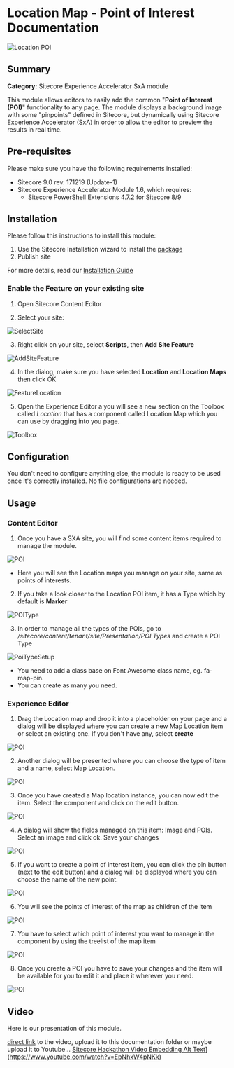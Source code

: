 
# Location Map - Point of Interest Documentation

![Location POI](images/LocationPOI.png?raw=true "Location POI")

## Summary

**Category:** Sitecore Experience Accelerator SxA module

This module allows editors to easily add the common "**Point of Interest (POI)**" functionality to any page. The module displays a background image with some "pinpoints" defined in Sitecore, but dynamically using Sitecore Experience Accelerator (SxA) in order to allow the editor to preview the results in real time.

## Pre-requisites

Please make sure you have the following requirements installed:

- Sitecore 9.0 rev. 171219 (Update-1)
- Sitecore Experience Accelerator Module 1.6, which requires:
	- Sitecore PowerShell Extensions 4.7.2 for Sitecore 8/9

## Installation

Please follow this instructions to install this module:

1. Use the Sitecore Installation wizard to install the [package](resources/SLH.Location.zip)
2. Publish site

For more details, read our [Installation Guide](Installation_Guide.md)

### Enable the Feature on your existing site

1. Open Sitecore Content Editor

2. Select your site:

![SelectSite](images/SelectSite.PNG?raw=true "SelectSite")

3. Right click on your site, select **Scripts**, then **Add Site Feature**

![AddSiteFeature](images/AddSiteFeature.PNG?raw=true "AddSiteFeature")

4.  In the dialog, make sure you have selected **Location** and **Location Maps** then click OK

![FeatureLocation](images/FeatureLocation.PNG?raw=true "FeatureLocation")

5. Open the Experience Editor a you will see a new section on the Toolbox called *Location* that has a component called Location Map which you can use by dragging into you page.

![Toolbox](images/Toolbox.png?raw=true "Toolbox")


## Configuration

You don't need to configure anything else, the module is ready to be used once it's correctly installed.
No file configurations are needed. 


## Usage

### Content Editor

1. Once you have a SXA site, you will find some content items required to manage the module.

![POI](images/ExperienceEditor5.png?raw=true "POI")

- Here you will see the Location maps you manage on your site, same as points of interests. 

2. If you take a look closer to the Location POI item, it has a Type which by default is **Marker** 

![POIType](images/POIType.png?raw=true "POIType")

3. In order to manage all the types of the POIs, go to */sitecore/content/tenant/site/Presentation/POI Types* and create a POI Type

![PoiTypeSetup](images/PoiTypeSetup.png?raw=true "PoiTypeSetup")

- You need to add a class base on Font Awesome class name, eg. fa-map-pin. 
- You can create as many you need. 

### Experience Editor

1. Drag the Location map and drop it into a placeholder on your page and a dialog will be displayed where you can create a new Map Location item or select an existing one. If you don't have any, select **create** 

![POI](images/ExperienceEditor1.png?raw=true "POI")

2. Another dialog will be presented where you can choose the type of item and a name, select Map Location. 

![POI](images/ExperienceEditor2.png?raw=true "POI")

3. Once you have created a Map location instance, you can now edit the item. Select the component and click on the edit button.

![POI](images/ExperienceEditor3.png?raw=true "POI")

4. A dialog will show the fields managed on this item: Image and POIs. Select an image and click ok. Save your changes 

![POI](images/ExperienceEditor4.png?raw=true "POI")

5. If you want to create a point of interest item, you can click the pin button (next to the edit button) and a dialog will be displayed where you can choose the name of the new point. 

![POI](images/ExperienceEditor51.png?raw=true "POI")

6. You will see the points of interest of the map as children of the item

![POI](images/ExperienceEditor5.png?raw=true "POI")

7. You have to select which point of interest you want to manage in the component by using the treelist of the map item

![POI](images/ExperienceEditor6.png?raw=true "POI")

8. Once you create a POI you have to save your changes and the item will be available for you to edit it and place it wherever you need. 

![POI](images/ExperienceEditor7.png?raw=true "POI")

## Video

Here is our presentation of this module.

[direct link](https://www.youtube.com/watch?v=EpNhxW4pNKk) to the video, upload it to this documentation folder or maybe upload it to Youtube...
[Sitecore Hackathon Video Embedding Alt Text](https://img.youtube.com/vi/EpNhxW4pNKk/0.jpg)](https://www.youtube.com/watch?v=EpNhxW4pNKk)
